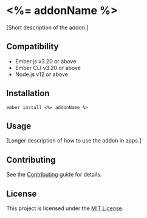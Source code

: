 <%= addonName %>
==============================================================================

[Short description of the addon.]


Compatibility
------------------------------------------------------------------------------

* Ember.js v3.20 or above
* Ember CLI v3.20 or above
* Node.js v12 or above


Installation
------------------------------------------------------------------------------

```
ember install <%= addonName %>
```


Usage
------------------------------------------------------------------------------

[Longer description of how to use the addon in apps.]


Contributing
------------------------------------------------------------------------------

See the [Contributing](CONTRIBUTING.md) guide for details.


License
------------------------------------------------------------------------------

This project is licensed under the [MIT License](LICENSE.md).
